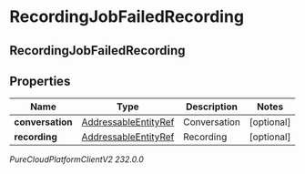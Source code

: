 # RecordingJobFailedRecording

## RecordingJobFailedRecording

## Properties

|Name | Type | Description | Notes|
|------------ | ------------- | ------------- | -------------|
| **conversation** | [AddressableEntityRef](AddressableEntityRef) | Conversation | [optional] |
| **recording** | [AddressableEntityRef](AddressableEntityRef) | Recording | [optional] |



_PureCloudPlatformClientV2 232.0.0_
